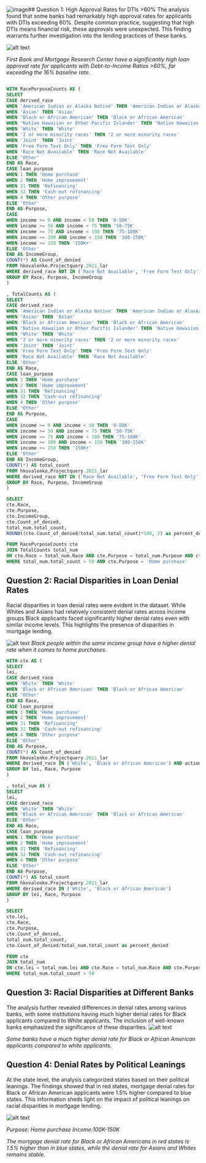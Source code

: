 ![image](https://github.com/h-kovalenko/Loan-Insight-Analytics/assets/159094273/7795a4bf-ba1e-461a-a374-35898c0d5a1a)## Question 1: High Approval Rates for DTIs >60%
The analysis found that some banks had remarkably high approval rates for applicants with DTIs exceeding 60%. Despite  common practice, suggesting that high DTIs means financial risk, these approvals were unexpected. This finding warrants further investigation into the lending practices of these banks.

![alt text](graphs/Question1.png?raw=true)

*First Bank and Mortgage Research Center have a significantly high loan approval rate for applicants with Debt-to-Income Ratios >60%, far exceeding the 16% baseline rate.*

````sql

WITH RacePurposeCounts AS (
SELECT
CASE derived_race
WHEN 'American Indian or Alaska Native' THEN 'American Indian or Alaska Native'
WHEN 'Asian' THEN 'Asian'
WHEN 'Black or African American' THEN 'Black or African American'
WHEN 'Native Hawaiian or Other Pacific Islander' THEN 'Native Hawaiian or Other Pacific Islander'
WHEN 'White' THEN 'White'
WHEN '2 or more minority races' THEN '2 or more minority races'
WHEN 'Joint' THEN 'Joint'
WHEN 'Free Form Text Only' THEN 'Free Form Text Only'
WHEN 'Race Not Available' THEN 'Race Not Available'
ELSE 'Other'
END AS Race,
CASE loan_purpose
WHEN 1 THEN 'Home purchase'
WHEN 2 THEN 'Home improvement'
WHEN 31 THEN 'Refinancing'
WHEN 32 THEN 'Cash-out refinancing'
WHEN 4 THEN 'Other purpose'
ELSE 'Other'
END AS Purpose,
CASE
WHEN income >= 0 AND income < 50 THEN '0-50K'
WHEN income >= 50 AND income < 75 THEN '50-75K'
WHEN income >= 75 AND income < 100 THEN '75-100K'
WHEN income >= 100 AND income < 150 THEN '100-150K'
WHEN income >= 150 THEN '150K+'
ELSE 'Other'
END AS IncomeGroup,
COUNT(*) AS Count_of_denied
FROM hkovalenko.Projectquery.2021_lar
WHERE derived_race NOT IN ('Race Not Available', 'Free Form Text Only') AND action_taken = 3
GROUP BY Race, Purpose, IncomeGroup
)

, TotalCounts AS (
SELECT
CASE derived_race
WHEN 'American Indian or Alaska Native' THEN 'American Indian or Alaska Native'
WHEN 'Asian' THEN 'Asian'
WHEN 'Black or African American' THEN 'Black or African American'
WHEN 'Native Hawaiian or Other Pacific Islander' THEN 'Native Hawaiian or Other Pacific Islander'
WHEN 'White' THEN 'White'
WHEN '2 or more minority races' THEN '2 or more minority races'
WHEN 'Joint' THEN 'Joint'
WHEN 'Free Form Text Only' THEN 'Free Form Text Only'
WHEN 'Race Not Available' THEN 'Race Not Available'
ELSE 'Other'
END AS Race,
CASE loan_purpose
WHEN 1 THEN 'Home purchase'
WHEN 2 THEN 'Home improvement'
WHEN 31 THEN 'Refinancing'
WHEN 32 THEN 'Cash-out refinancing'
WHEN 4 THEN 'Other purpose'
ELSE 'Other'
END AS Purpose,
CASE
WHEN income >= 0 AND income < 50 THEN '0-50K'
WHEN income >= 50 AND income < 75 THEN '50-75K'
WHEN income >= 75 AND income < 100 THEN '75-100K'
WHEN income >= 100 AND income < 150 THEN '100-150K'
WHEN income >= 150 THEN '150K+'
ELSE 'Other'
END AS IncomeGroup,
COUNT(*) AS total_count
FROM hkovalenko.Projectquery.2021_lar
WHERE derived_race NOT IN ('Race Not Available', 'Free Form Text Only')
GROUP BY Race, Purpose, IncomeGroup
)

SELECT
cte.Race,
cte.Purpose,
cte.IncomeGroup,
cte.Count_of_denied,
total_num.total_count,
ROUND((cte.Count_of_denied/total_num.total_count)*100, 2) as percent_denied

FROM RacePurposeCounts cte
JOIN TotalCounts total_num
ON cte.Race = total_num.Race AND cte.Purpose = total_num.Purpose AND cte.IncomeGroup = total_num.IncomeGroup
WHERE total_num.total_count > 50 AND cte.Purpose = 'Home purchase'
````


## Question 2: Racial Disparities in Loan Denial Rates
Racial disparities in loan denial rates were evident in the dataset. While Whites and Asians had relatively consistent denial rates across income groups  Black applicants faced significantly higher denial rates even with similar income levels. This highlights the presence of disparities in mortgage lending.

![alt text](graphs/Question2.png?raw=true)
*Black people within the same income group have a higher denial rate when it comes to home purchases.* 

```sql
WITH cte AS (
SELECT
lei,
CASE derived_race
WHEN 'White' THEN 'White'
WHEN 'Black or African American' THEN 'Black or African American'
ELSE 'Other'
END AS Race,
CASE loan_purpose
WHEN 1 THEN 'Home purchase'
WHEN 2 THEN 'Home improvement'
WHEN 31 THEN 'Refinancing'
WHEN 32 THEN 'Cash-out refinancing'
WHEN 4 THEN 'Other purpose'
ELSE 'Other'
END AS Purpose,
COUNT(*) AS Count_of_denied
FROM hkovalenko.Projectquery.2021_lar
WHERE derived_race IN ('White', 'Black or African American') AND action_taken = 3
GROUP BY lei, Race, Purpose
)

, total_num AS (
SELECT
lei,
CASE derived_race
WHEN 'White' THEN 'White'
WHEN 'Black or African American' THEN 'Black or African American'
ELSE 'Other'
END AS Race,
CASE loan_purpose
WHEN 1 THEN 'Home purchase'
WHEN 2 THEN 'Home improvement'
WHEN 31 THEN 'Refinancing'
WHEN 32 THEN 'Cash-out refinancing'
WHEN 4 THEN 'Other purpose'
ELSE 'Other'
END AS Purpose,
COUNT(*) AS total_count
FROM hkovalenko.Projectquery.2021_lar
WHERE derived_race IN ('White', 'Black or African American')
GROUP BY lei, Race, Purpose
)

SELECT
cte.lei,
cte.Race,
cte.Purpose,
cte.Count_of_denied,
total_num.total_count,
cte.Count_of_denied/total_num.total_count as percent_denied

FROM cte
JOIN total_num
ON cte.lei = total_num.lei AND cte.Race = total_num.Race AND cte.Purpose = total_num.Purpose
WHERE total_num.total_count > 50
```



## Question 3: Racial Disparities at Different Banks
The analysis further revealed differences in denial rates among various banks, with some institutions having much higher denial rates for Black applicants compared to White applicants. The inclusion of well-known banks emphasized the significance of these disparities.
![alt text](graphs/Question3.png?raw=true)

*Some banks have a much higher denial rate for Black or African American applicants compared to white applicants.* 

## Question 4: Denial Rates by Political Leanings
At the state level, the analysis categorized states based on their political leanings. The findings showed that in red states, mortgage denial rates for Black or African American applicants were 1.5% higher compared to blue states. This information sheds light on the impact of political leanings on racial disparities in mortgage lending.

![alt text](graphs/Question4.png?raw=true)

*Purpose: Home purchase*
*Income:100K-150K*

*The mortgage denial rate for Black or African Americans in red states is 1.5% higher than in blue states, while the denial rate for Asians and Whites remains stable.*


